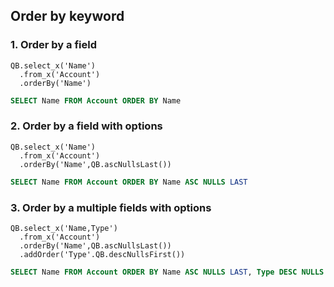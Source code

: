 ## Order by keyword

### 1. Order by a field
  ```apex
  QB.select_x('Name')
    .from_x('Account')
    .orderBy('Name')
  ```
  ```sql
  SELECT Name FROM Account ORDER BY Name
  ```
### 2. Order by a field with options
  ```apex
  QB.select_x('Name')
    .from_x('Account')
    .orderBy('Name',QB.ascNullsLast())
  ```
  ```sql
  SELECT Name FROM Account ORDER BY Name ASC NULLS LAST
  ```
### 3. Order by a multiple fields with options  
  ```apex
  QB.select_x('Name,Type')
    .from_x('Account')
    .orderBy('Name',QB.ascNullsLast())
    .addOrder('Type'.QB.descNullsFirst())
  ```
  ```sql
  SELECT Name FROM Account ORDER BY Name ASC NULLS LAST, Type DESC NULLS LAST
  ```
